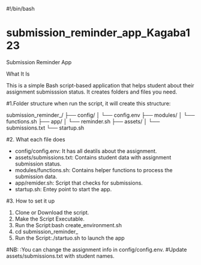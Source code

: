 #!/bin/bash
# submission_reminder_app_Kagaba123
Submission Reminder App

What It Is

This is a simple Bash script-based application that helps student about their assignment submisssion status. It creates folders and files you need.

#1.Folder structure when run the script, it will create this structure:

submission_reminder_<username>/
├── config/
│   └── config.env
├── modules/
│   └── functions.sh
├── app/
│   └── reminder.sh
├── assets/
│   └── submissions.txt
└── startup.sh

#2. What each file does

- config/config.env: It has all deatils about the assignment.
- assets/submissions.txt: Contains student data with assignment submission status.
- modules/functions.sh: Contains helper functions to process the submission data.
- app/remider.sh: Script that checks for submissions.
- startup.sh: Entey point to start the app.

#3. How to set it up

1. Clone or Download the script.
2. Make the Script Executable.
3. Run the Script:bash create_environment.sh
4. cd submission_reminder_
5. Run the Script:./startuo.sh to launch the app

#NB: :You can change the assignment info in config/config.env. #Update assets/submissions.txt with student names.
